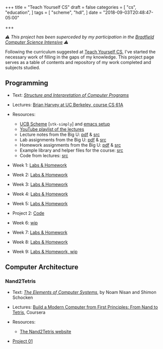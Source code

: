 +++
title = "Teach Yourself CS"
draft = false
categories = [
  "cs",
  "education",
]
tags = [
  "scheme",
  "hdl",
]
date = "2018-09-03T20:48:47-05:00"

+++

_⚠️ This project has been superceded by my participation in the [Bradfield Computer Science Intensive](https://newschematic.org/projects/bcsi/) ⚠️_

Following the curriculum suggested at [Teach Yourself CS](https://teachyourselfcs.com/), I've started
the necessary work of filling in the gaps of my knowledge. This project page serves as a table of
contents and repository of my work completed and subjects studied.

## Programming

- Text: _[Structure and Interpretation of Computer Programs](https://mitpress.mit.edu/sites/default/files/sicp/full-text/book/book.html)_
- Lectures: [Brian Harvey at UC Berkeley, course CS 61A](https://archive.org/details/ucberkeley-webcast-PL3E89002AA9B9879E?sort=titleSorter)
- Resources:
  - [UCB Scheme](https://inst.eecs.berkeley.edu/~scheme/) [`stk-simply`] and [emacs setup](https://www-users.cs.umn.edu/~gini/1901-07s/emacs_scheme/)
  - [YouTube playlist of the lectures](https://www.youtube.com/playlist?list=PLhMnuBfGeCDNgVzLPxF9o5UNKG1b-LFY9)
  - Lecture notes from the Big U: [pdf](docs/sicp/lecture-notes.pdf) &amp; [src](https://inst.eecs.berkeley.edu/~cs61a/reader/notes.pdf)
  - Lab assignments from the Big U: [pdf](docs/sicp/labs.pdf) &amp; [src](https://inst.eecs.berkeley.edu/~cs61a/reader/nodate-labs.pdf)
  - Homework assignments from the Big U: [pdf](docs/sicp/homework.pdf) &amp; [src](https://inst.eecs.berkeley.edu/~cs61a/reader/nodate-hw.pdf)
  - Example library and helper files for the course: [src](http://www-inst.eecs.berkeley.edu/~cs61a/sp09/library/)
  - Code from lectures: [src](http://www-inst.eecs.berkeley.edu/~cs61a/sp09/lectures/)

- Week 1: [Labs & Homework](https://github.com/chrisbodhi/teach-yourself-cs/tree/master/programming/wk1)
- Week 2: [Labs & Homework](https://github.com/chrisbodhi/teach-yourself-cs/tree/master/programming/wk2)
- Week 3: [Labs & Homework](https://github.com/chrisbodhi/teach-yourself-cs/tree/master/programming/wk3)
- Week 4: [Labs & Homework](https://github.com/chrisbodhi/teach-yourself-cs/tree/master/programming/wk4)
- Week 5: [Labs & Homework](https://github.com/chrisbodhi/teach-yourself-cs/tree/master/programming/wk5)
- Project 2: [Code](https://github.com/chrisbodhi/teach-yourself-cs/tree/master/programming/project2)
- Week 6: [wip](https://github.com/chrisbodhi/teach-yourself-cs/tree/master/programming/wk6)
- Week 7: [Labs & Homework](https://github.com/chrisbodhi/teach-yourself-cs/tree/master/programming/wk7)
- Week 8: [Labs & Homework](https://github.com/chrisbodhi/teach-yourself-cs/tree/master/programming/wk8)
- Week 9: [Labs & Homework, wip](https://github.com/chrisbodhi/teach-yourself-cs/tree/master/programming/wk9)

## Computer Architecture

### Nand2Tetris

- Text: _[The Elements of Computer Systems](https://www.nand2tetris.org/book)_, by Noam Nisan and Shimon Schocken
- Lectures: [Build a Modern Computer from First Principles: From Nand to Tetris](https://www.coursera.org/learn/build-a-computer/), Coursera
- Resources:
  - [The Nand2Tetris website](https://www.nand2tetris.org/)

- [Project 01](https://github.com/chrisbodhi/teach-yourself-cs/tree/master/computer-architecture/nand2tetris/projects/01)
